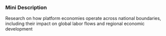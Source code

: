 ### Mini Description

Research on how platform economies operate across national boundaries, including their impact on global labor flows and regional economic development
